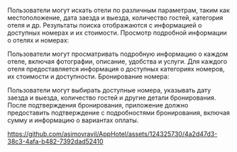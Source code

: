 Пользователи могут искать отели по различным параметрам, таким как местоположение, дата заезда и выезда, количество гостей, категория отеля и др.
Результаты поиска отображаются с информацией о доступных номерах и их стоимости.
Просмотр подробной информации о отелях и номерах:

Пользователи могут просматривать подробную информацию о каждом отеле, включая фотографии, описание, удобства и услуги.
Для каждого отеля предоставляется информация о доступных категориях номеров, их стоимости и доступности.
Бронирование номера:

Пользователи могут выбирать доступные номера, указывать дату заезда и выезда, количество гостей и другие детали бронирования.
После подтверждения бронирования, приложение должно предоставить подтверждение с подробностями бронирования, включая сумму и информацию о вариантах оплаты.

https://github.com/asimovravil/AppHotel/assets/124325730/4a2d47d3-38c3-4afa-b482-7392dad52410

